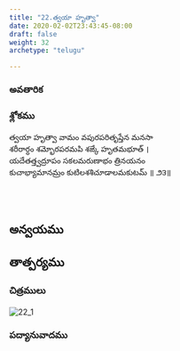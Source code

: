 ```yaml
---
title: "22.త్వయా హృత్వా"
date: 2020-02-02T23:43:45-08:00
draft: false
weight: 32
archetype: "telugu"

---
```


### అవతారిక


### శ్లోకము

త్వయా హృత్వా వామం వపురపరితృప్తేన మనసా
<br/>శరీరార్ధం శమ్భోరపరమపి శఙ్కే హృతమభూత్ ।
<br/>యదేతత్త్వద్రూపం సకలమరుణాభం త్రినయనం
<br/>కుచాభ్యామానమ్రం కుటిలశశిచూడాలమకుటమ్ ॥ ౨౩॥
<br/>

<br/><br/>

## అన్వయము 


## తాత్పర్యము 

### చిత్రములు 

![22_1](/images/sl/manual/SL_V22.jpg)

### పద్యానువాదము
